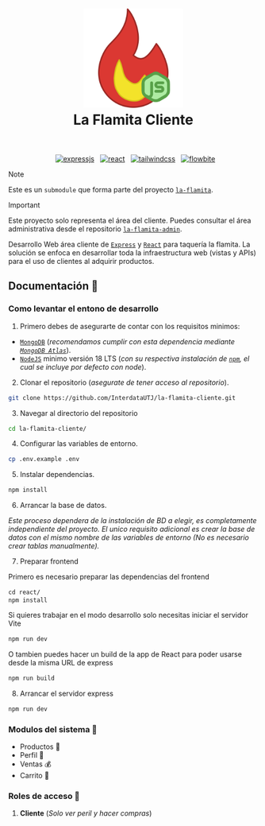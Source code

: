 <h1 align="center">
  <img src="./public/la-flamita-web.svg" alt="la-flamita-web" width="200">
  <br>
  La Flamita Cliente
  <br>
  <br>
</h1>

<p align="center">
  <a href="https://expressjs.com/"><img src="https://img.shields.io/badge/Built_using-ExpressJS-yellowgreen.svg?logo=express" alt="expressjs"></a>
  <a href="https://react.dev/"><img src="https://img.shields.io/badge/Using-React-blue.svg?logo=react" alt="react"></a>
  <a href="https://tailwindcss.com/"><img src="https://img.shields.io/badge/Made_with-Tailwind-blue.svg?logo=tailwindcss" alt="tailwindcss"></a>
  <a href="https://flowbite.com/"><img src="https://img.shields.io/badge/Using-Flowbite-blue.svg" alt="flowbite"></a>
</p>

> [!NOTE]
> Este es un `submodule` que forma parte del proyecto [`la-flamita`](https://github.com/InterdataUTJ/la-flamita/).

> [!IMPORTANT]
> Este proyecto solo representa el área del cliente. Puedes consultar el área administrativa desde el repositorio [`la-flamita-admin`](https://github.com/InterdataUTJ/la-flamita-admin/).

Desarrollo Web área cliente de [`Express`](https://expressjs.com/) y [`React`](https://react.dev/) para taquería la flamita. La solución se enfoca en desarrollar toda la infraestructura web (vistas y APIs) para el uso de clientes al adquirir productos.

## Documentación 📕

### Como levantar el entono de desarrollo

1. Primero debes de asegurarte de contar con los requisitos minimos:

  - [`MongoDB`](https://www.mongodb.com/) (_recomendamos cumplir con esta dependencia mediante [`MongoDB Atlas`](https://www.mongodb.com/lp/cloud/atlas/try4)_).
  - [`NodeJS`](https://nodejs.org/en/) minimo versión 18 LTS (_con su respectiva instalación de [`npm`](https://www.npmjs.com/), el cual se incluye por defecto con node_).

2. Clonar el repositorio (_asegurate de tener acceso al repositorio_).

```bash
git clone https://github.com/InterdataUTJ/la-flamita-cliente.git
```

3. Navegar al directorio del repositorio

```bash
cd la-flamita-cliente/
```

4. Configurar las variables de entorno. 

```bash
cp .env.example .env
```


5. Instalar dependencias.

```bash
npm install
```

6. Arrancar la base de datos.

_Este proceso dependera de la instalación de BD a elegir, es completamente independiente del proyecto. El unico requisito adicional es crear la base de datos con el mismo nombre de las variables de entorno (No es necesario crear tablas manualmente)._

7. Preparar frontend

Primero es necesario preparar las dependencias del frontend

```bas
cd react/
npm install
```

Si quieres trabajar en el modo desarrollo solo necesitas iniciar el servidor Vite
```bash
npm run dev
```

O tambien puedes hacer un build de la app de React para poder usarse desde la misma URL de express

```bash
npm run build
```

8. Arrancar el servidor express

```bash
npm run dev
```



### Modulos del sistema 🧩

- Productos 🌮
- Perfil 🙂
- Ventas 💰
- Carrito 🛒

### Roles de acceso 👑

1. **Cliente** (_Solo ver peril y hacer compras_)